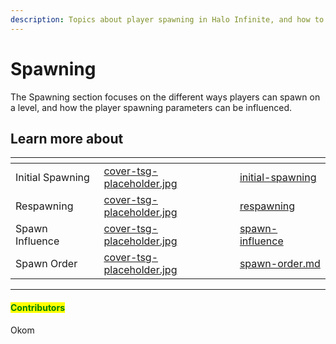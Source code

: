 ```yaml
---
description: Topics about player spawning in Halo Infinite, and how to influence it.
---
```


# Spawning

The Spawning section focuses on the different ways players can spawn on a level, and how the player spawning parameters can be influenced.



## Learn more about

<table data-view="cards"><thead><tr><th></th><th data-hidden data-card-cover data-type="files"></th><th data-hidden data-card-target data-type="content-ref"></th></tr></thead><tbody><tr><td>Initial Spawning</td><td><a href="../../.gitbook/assets/cover-tsg-placeholder.jpg">cover-tsg-placeholder.jpg</a></td><td><a href="initial-spawning/">initial-spawning</a></td></tr><tr><td>Respawning</td><td><a href="../../.gitbook/assets/cover-tsg-placeholder.jpg">cover-tsg-placeholder.jpg</a></td><td><a href="respawning/">respawning</a></td></tr><tr><td>Spawn Influence</td><td><a href="../../.gitbook/assets/cover-tsg-placeholder.jpg">cover-tsg-placeholder.jpg</a></td><td><a href="spawn-influence/">spawn-influence</a></td></tr><tr><td>Spawn Order</td><td><a href="../../.gitbook/assets/cover-tsg-placeholder.jpg">cover-tsg-placeholder.jpg</a></td><td><a href="spawn-order.md">spawn-order.md</a></td></tr></tbody></table>



***

#### <mark style="color:green;">Contributors</mark>

Okom
